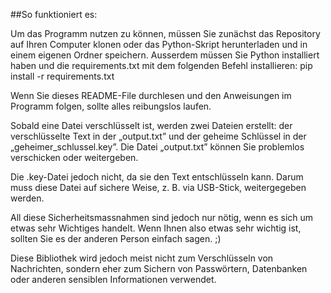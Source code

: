 ##So funktioniert es:

Um das Programm nutzen zu können, müssen Sie zunächst das Repository auf Ihren Computer klonen oder das Python-Skript herunterladen und in einem eigenen Ordner speichern. Ausserdem müssen Sie Python installiert haben und die requirements.txt mit dem folgenden Befehl installieren: pip install -r requirements.txt

Wenn Sie dieses README-File durchlesen und den Anweisungen im Programm folgen, sollte alles reibungslos laufen.

Sobald eine Datei verschlüsselt ist, werden zwei Dateien erstellt: der verschlüsselte Text in der „output.txt” und der geheime Schlüssel in der „geheimer_schlussel.key”. Die Datei „output.txt” können Sie problemlos verschicken oder weitergeben.

Die .key-Datei jedoch nicht, da sie den Text entschlüsseln kann. Darum muss diese Datei auf sichere Weise, z. B. via USB-Stick, weitergegeben werden.

All diese Sicherheitsmassnahmen sind jedoch nur nötig, wenn es sich um etwas sehr Wichtiges handelt. Wenn Ihnen also etwas sehr wichtig ist, sollten Sie es der anderen Person einfach sagen. ;)

Diese Bibliothek wird jedoch meist nicht zum Verschlüsseln von Nachrichten, sondern eher zum Sichern von Passwörtern, Datenbanken oder anderen sensiblen Informationen verwendet.
